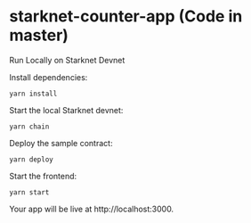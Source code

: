 # starknet-counter-app (Code in master)


Run Locally on Starknet Devnet

Install dependencies:

    yarn install

Start the local Starknet devnet:

    yarn chain

Deploy the sample contract:

    yarn deploy

Start the frontend:

    yarn start

Your app will be live at http://localhost:3000.
